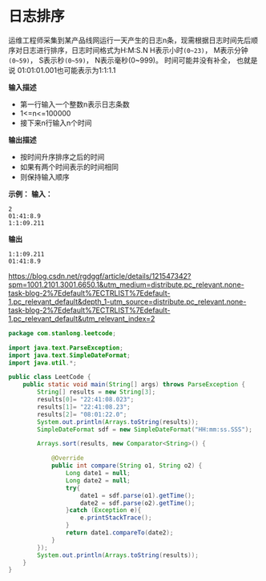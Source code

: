 # 日志排序

运维工程师采集到某产品线网运行一天产生的日志n条，现需根据日志时间先后顺序对日志进行排序，日志时间格式为H:M:S.N
H表示小时`(0~23)`， M表示分钟`(0~59)`， S表示秒`(0~59)`， N表示毫秒(0~999)。
时间可能并没有补全， 也就是说 01:01:01.001也可能表示为1:1:1.1

**输入描述**

-  第一行输入一个整数n表示日志条数
- 1<=n<=100000
- 接下来n行输入n个时间

 **输出描述**

- 按时间升序排序之后的时间
- 如果有两个时间表示的时间相同
- 则保持输入顺序

 **示例：**
 **输入：**

```
2
01:41:8.9
1:1:09.211
```

**输出**

```
1:1:09.211
01:41:8.9
```

https://blog.csdn.net/rgdggf/article/details/121547342?spm=1001.2101.3001.6650.1&utm_medium=distribute.pc_relevant.none-task-blog-2%7Edefault%7ECTRLIST%7Edefault-1.pc_relevant_default&depth_1-utm_source=distribute.pc_relevant.none-task-blog-2%7Edefault%7ECTRLIST%7Edefault-1.pc_relevant_default&utm_relevant_index=2

```java
package com.stanlong.leetcode;

import java.text.ParseException;
import java.text.SimpleDateFormat;
import java.util.*;

public class LeetCode {
    public static void main(String[] args) throws ParseException {
        String[] results = new String[3];
        results[0]= "22:41:08.023";
        results[1]= "22:41:08.23";
        results[2]= "08:01:22.0";
        System.out.println(Arrays.toString(results));
        SimpleDateFormat sdf = new SimpleDateFormat("HH:mm:ss.SSS");

        Arrays.sort(results, new Comparator<String>() {

            @Override
            public int compare(String o1, String o2) {
                Long date1 = null;
                Long date2 = null;
                try{
                    date1 = sdf.parse(o1).getTime();
                    date2 = sdf.parse(o2).getTime();
                }catch (Exception e){
                    e.printStackTrace();
                }
                return date1.compareTo(date2);
            }
        });
        System.out.println(Arrays.toString(results));
    }
}
```



